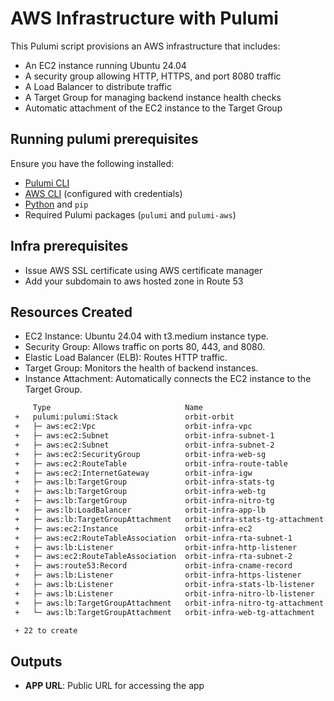 # AWS Infrastructure with Pulumi

This Pulumi script provisions an AWS infrastructure that includes:

- An EC2 instance running Ubuntu 24.04
- A security group allowing HTTP, HTTPS, and port 8080 traffic
- A Load Balancer to distribute traffic
- A Target Group for managing backend instance health checks
- Automatic attachment of the EC2 instance to the Target Group

## Running pulumi prerequisites

Ensure you have the following installed:

- [Pulumi CLI](https://www.pulumi.com/docs/install/)
- [AWS CLI](https://docs.aws.amazon.com/cli/latest/userguide/install-cliv2.html) (configured with credentials)
- [Python](https://www.python.org/downloads/) and `pip`
- Required Pulumi packages (`pulumi` and `pulumi-aws`)

## Infra prerequisites
- Issue AWS SSL certificate using AWS certificate manager
- Add your subdomain to aws hosted zone in Route 53

## Resources Created
- EC2 Instance: Ubuntu 24.04 with t3.medium instance type.
- Security Group: Allows traffic on ports 80, 443, and 8080.
- Elastic Load Balancer (ELB): Routes HTTP traffic.
- Target Group: Monitors the health of backend instances.
- Instance Attachment: Automatically connects the EC2 instance to the Target Group.

```sh
     Type                              Name                             Plan
 +   pulumi:pulumi:Stack               orbit-orbit                      create
 +   ├─ aws:ec2:Vpc                    orbit-infra-vpc                  create
 +   ├─ aws:ec2:Subnet                 orbit-infra-subnet-1             create
 +   ├─ aws:ec2:Subnet                 orbit-infra-subnet-2             create
 +   ├─ aws:ec2:SecurityGroup          orbit-infra-web-sg               create
 +   ├─ aws:ec2:RouteTable             orbit-infra-route-table          create
 +   ├─ aws:ec2:InternetGateway        orbit-infra-igw                  create
 +   ├─ aws:lb:TargetGroup             orbit-infra-stats-tg             create
 +   ├─ aws:lb:TargetGroup             orbit-infra-web-tg               create
 +   ├─ aws:lb:TargetGroup             orbit-infra-nitro-tg             create
 +   ├─ aws:lb:LoadBalancer            orbit-infra-app-lb               create
 +   ├─ aws:lb:TargetGroupAttachment   orbit-infra-stats-tg-attachment  create
 +   ├─ aws:ec2:Instance               orbit-infra-ec2                  create
 +   ├─ aws:ec2:RouteTableAssociation  orbit-infra-rta-subnet-1         create
 +   ├─ aws:lb:Listener                orbit-infra-http-listener        create
 +   ├─ aws:ec2:RouteTableAssociation  orbit-infra-rta-subnet-2         create
 +   ├─ aws:route53:Record             orbit-infra-cname-record         create
 +   ├─ aws:lb:Listener                orbit-infra-https-listener       create
 +   ├─ aws:lb:Listener                orbit-infra-stats-lb-listener    create
 +   ├─ aws:lb:Listener                orbit-infra-nitro-lb-listener    create
 +   ├─ aws:lb:TargetGroupAttachment   orbit-infra-nitro-tg-attachment  create
 +   └─ aws:lb:TargetGroupAttachment   orbit-infra-web-tg-attachment    create

 + 22 to create
```

## Outputs

- **APP URL**: Public URL for accessing the app

